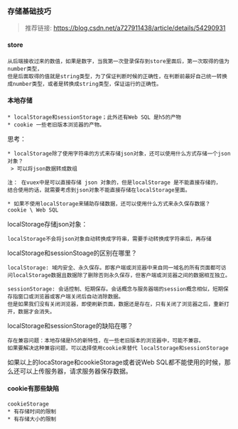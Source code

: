 ### 存储基础技巧

> 推荐链接: https://blog.csdn.net/a727911438/article/details/54290931

#### store
```
从后端接收过来的数值，如果是数字，当我第一次登录保存到store里面后，第一次取得的值为number类型，
但是后面取得的值就是string类型，为了保证判断时候的正确性，在判断前最好自己统一转换成number类型，或者是转换成string类型，保证运行的正确性。
```

#### 本地存储
```
* localStorage和sessionStorage；此外还有Web SQL 是h5的产物
* cookie 一些老旧版本浏览器的产物。
```

思考：
```
* localStorage除了使用字符串的方式来存储json对象，还可以使用什么方式存储一个json对象？
 > 可以将json数据转成数组

注： 在vuex中是可以直接存储 json 对象的，但是localStorage 是不能直接存储的，
结合使用的话，就需要考虑到json对象不能直接存储在localStorage里面。

* 如果不使用localStorage来辅助存储数据，还可以使用什么方式来永久保存数据？
cookie \ Web SQL
```

localStorage存储json对象：
```
localStorage不会将json对象自动转换成字符串，需要手动转换成字符串后，再存储
```

localStorage和sessionStoage的区别在哪里？
```
localStorage: 域内安全、永久保存。即客户端或浏览器中来自同一域名的所有页面都可访问localStorage数据且数据除了删除否则永久保存，但客户端或浏览器之间的数据相互独立。

sessionStorage: 会话控制、短期保存。会话概念与服务器端的session概念相似，短期保存指窗口或浏览器或客户端关闭后自动消除数据。
但是如果我们没有关闭浏览器，即使刷新页面，数据还是存在，只有关闭了浏览器之后，重新打开，数据才会消失。
```

localStorage和sessionStorage的缺陷在哪？
```
存在兼容问题：本地存储是h5的新特性，在一些老旧版本的浏览器中，可能不兼容。
如果要解决这种兼容问题，可以选择使用cookie来替代 localStorage和sessionStorage
```

如果以上的locaStorage和cookieStorage或者说Web SQL都不能使用的时候，那么还可以上传服务器，请求服务器保存数据。

#### cookie有那些缺陷
```
cookieStorage
* 有存储时间的限制
* 有存储大小的限制
```













